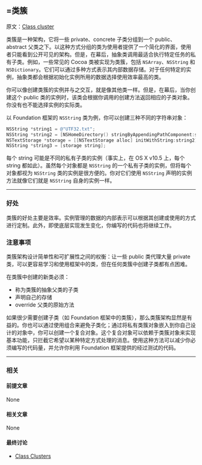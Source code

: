 ## =类簇

原文：[Class cluster](https://developer.apple.com/library/archive/documentation/General/Conceptual/DevPedia-CocoaCore/ClassCluster.html#//apple_ref/doc/uid/TP40008195-CH7-SW1)

类簇是一种架构，它将一些 private、concrete 子类分组到一个 public、abstract 父类之下。以这种方式分组的类为使用者提供了一个简化的界面，使用者只能看到公开可见的架构。但是，在幕后，抽象类调用最适合执行特定任务的私有子类。例如，一些常见的 Cocoa 类被实现为类簇，包括 `NSArray`、`NSString` 和 `NSDictionary`。它们可以通过多种方式表示其内部数据存储。对于任何特定的实例，抽象类都会根据初始化实例所用的数据选择使用效率最高的类。

你可以像创建类簇的实例并与之交互，就是像其他类一样。但是，在幕后，当你创建这个 public 类的实例时，该类会根据你调用的创建方法返回相应的子类对象。你没有也不能选择实例的实际类。

以 Foundation 框架的 `NSString` 类为例，你可以创建三种不同的字符串对象：

```objectivec
NSString *string1 = @"UTF32.txt";
NSString *string2 = [NSHomeDirectory() stringByAppendingPathComponent:string1];
NSTextStorage *storage = [[NSTextStorage alloc] initWithString:string2];
NSString *string3 = [storage string];
```

每个 string 可能是不同的私有子类的实例（事实上，在 OS X v10.5 上，每个 string 都如此）。虽然每个对象都是 `NSString` 的一个私有子类的实例，但将每个对象都视为 `NSString` 类的实例是很方便的。你对它们使用 `NSString` 声明的实例方法就像它们就是 `NSString` 自身的实例一样。

---

### 好处

类簇的好处主要是效率。实例管理的数据的内部表示可以根据其创建或使用的方式进行定制。此外，即使底层实现发生变化，你编写的代码也将继续工作。

### 注意事项

类簇架构设计简单性和可扩展性之间的权衡：让一些 public 类代理大量 private 类，可以更容易学习和使用框架中的类，但在任何类簇中创建子类都有点困难。

在类簇中创建的新类必须：

* 称为类簇的抽象父类的子类
* 声明自己的存储
* override 父类的原始方法

如果很少需要创建子类（如 Foundation 框架中的类簇），那么类簇架构显然是有益的。你也可以通过使用组合来避免子类化；通过将私有类簇对象嵌入到你自己设计的对象中，你可以创建一个复合对象。这个复合对象可以依赖于类簇对象来实现基本功能，只拦截它希望以某种特定方式处理的消息。使用这种方法可以减少你必须编写的代码量，并允许你利用 Foundation 框架提供的经过测试的代码。

---

### 相关

#### 前提文章

None

#### 相关文章

None

#### 最终讨论

* [Class Clusters](https://developer.apple.com/library/archive/documentation/General/Conceptual/CocoaEncyclopedia/ClassClusters/ClassClusters.html#//apple_ref/doc/uid/TP40010810-CH4)
